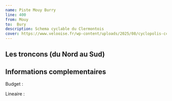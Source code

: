 ```yaml
---
name: Piste Mouy Burry
line: 400
from: Mouy
to:  Bury
description: Schema cyclable du Clermontois
cover: https://www.velooise.fr/wp-content/uploads/2025/08/cyclopolis-ccc-400.jpg
---
```


## Les troncons (du Nord au Sud)

## Informations complementaires

Budget  : 

Lineaire :
